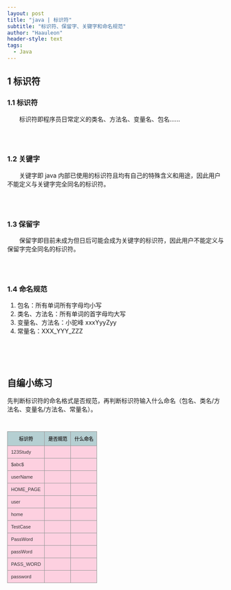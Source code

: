 ```yaml
---
layout: post
title: "java | 标识符"
subtitle: "标识符、保留字、关键字和命名规范"
author: "Haauleon"
header-style: text
tags:
  - Java
---
```




## 1 标识符
### 1.1 标识符
&emsp;&emsp;标识符即程序员日常定义的类名、方法名、变量名、包名......       

<br><br>


### 1.2 关键字 
&emsp;&emsp;关键字即 java 内部已使用的标识符且均有自己的特殊含义和用途，因此用户不能定义与关键字完全同名的标识符。    

<br><br>


### 1.3 保留字
&emsp;&emsp;保留字即目前未成为但日后可能会成为关键字的标识符，因此用户不能定义与保留字完全同名的标识符。

<br><br>


### 1.4 命名规范  
1. 包名：所有单词所有字母均小写   
2. 类名、方法名：所有单词的首字母均大写   
3. 变量名、方法名：小驼峰 xxxYyyZyy    
4. 常量名：XXX_YYY_ZZZ        

<br><br><br>


## 自编小练习
先判断标识符的命名格式是否规范，再判断标识符输入什么命名（包名、类名/方法名、变量名/方法名、常量名）。        

<br>
<table class="imagetable">
<tr>
  <th>标识符</th>
  <th>是否规范</th>
  <th>什么命名</th>
</tr>   
<tr>
  <td>123Study</td>
  <td></td>
  <td></td>
</tr>
<tr>
  <td>$abc$</td>
  <td></td>
  <td></td>
</tr>
<tr>
  <td>userName</td>
  <td></td>
  <td></td>
</tr>
<tr>
  <td>HOME_PAGE</td>
  <td></td>
  <td></td>
</tr>
<tr>
  <td>user</td>
  <td></td>
  <td></td>
</tr>
<tr>
  <td>home</td>
  <td></td>
  <td></td>
</tr>
<tr>
  <td>TestCase</td>
  <td></td>
  <td></td>
</tr>
<tr>
  <td>PassWord</td>
  <td></td>
  <td></td>
</tr>
<tr>
  <td>passWord</td>
  <td></td>
  <td></td>
</tr>
<tr>
  <td>PASS_WORD</td>
  <td></td>
  <td></td>
</tr>
<tr>
  <td>password</td>
  <td></td>
  <td></td>
</tr>
</table>


<style type="text/css">
table.imagetable {
    font-family: verdana,arial,sans-serif;
    font-size:11px;
    color:#333333;
    border-width: 1px;
    border-color: #999999;
    border-collapse: collapse;
}
table.imagetable th {
    background:#b5cfd2;
    border-width: 1px;
    padding: 8px;
    border-style: solid;
    border-color: #999999;
}
table.imagetable td {
    background:#f9267236;
    border-width: 1px;
    padding: 8px;
    border-style: solid;
    border-color: #999999;
}
</style>









